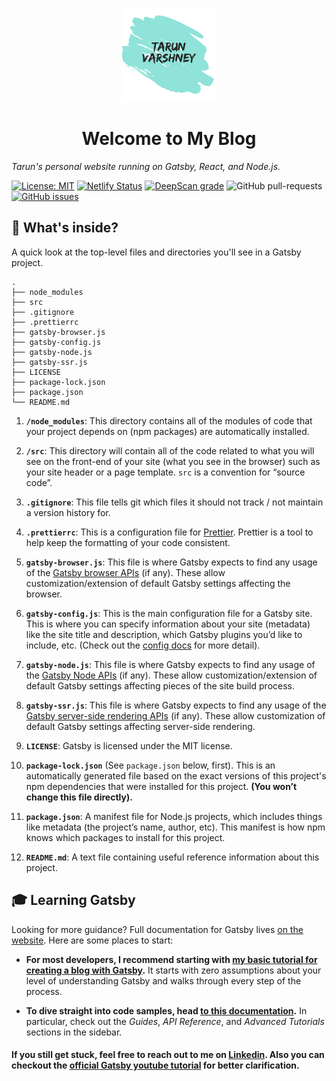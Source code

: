 
<p align="center">
  <a href="https://tarun-varshney.netlify.app/">
    <img alt="Tarun Varshney" src="./content/name-icon.png" width="150" />
  </a>
</p>
<h1 align="center">
  Welcome to My Blog
</h1>

_Tarun's personal website running on Gatsby, React, and Node.js._

[![License: MIT](https://img.shields.io/github/license/tarunv09/blog-demo)](https://opensource.org/licenses/MIT) [![Netlify Status](https://api.netlify.com/api/v1/badges/48420d11-7e76-4503-bc63-5d569877c691/deploy-status)](https://app.netlify.com/sites/tarun-varshney/deploys) [![DeepScan grade](https://deepscan.io/api/teams/8966/projects/11195/branches/164049/badge/grade.svg)](https://deepscan.io/dashboard#view=project&tid=8966&pid=11195&bid=164049) ![GitHub pull-requests](https://img.shields.io/github/issues-pr/tarunv09/blog-demo.svg) [![GitHub issues](https://img.shields.io/github/issues/tarunv09/blog-demo.svg)](https://img.shields.io/github/issues/tarunv09/blog-demo )

## 🧐 What's inside?

A quick look at the top-level files and directories you'll see in a Gatsby project.

    .
    ├── node_modules
    ├── src
    ├── .gitignore
    ├── .prettierrc
    ├── gatsby-browser.js
    ├── gatsby-config.js
    ├── gatsby-node.js
    ├── gatsby-ssr.js
    ├── LICENSE
    ├── package-lock.json
    ├── package.json
    └── README.md

1.  **`/node_modules`**: This directory contains all of the modules of code that your project depends on (npm packages) are automatically installed.

2.  **`/src`**: This directory will contain all of the code related to what you will see on the front-end of your site (what you see in the browser) such as your site header or a page template. `src` is a convention for “source code”.

3.  **`.gitignore`**: This file tells git which files it should not track / not maintain a version history for.

4.  **`.prettierrc`**: This is a configuration file for [Prettier](https://prettier.io/). Prettier is a tool to help keep the formatting of your code consistent.

5.  **`gatsby-browser.js`**: This file is where Gatsby expects to find any usage of the [Gatsby browser APIs](https://www.gatsbyjs.org/docs/browser-apis/) (if any). These allow customization/extension of default Gatsby settings affecting the browser.

6.  **`gatsby-config.js`**: This is the main configuration file for a Gatsby site. This is where you can specify information about your site (metadata) like the site title and description, which Gatsby plugins you’d like to include, etc. (Check out the [config docs](https://www.gatsbyjs.org/docs/gatsby-config/) for more detail).

7.  **`gatsby-node.js`**: This file is where Gatsby expects to find any usage of the [Gatsby Node APIs](https://www.gatsbyjs.org/docs/node-apis/) (if any). These allow customization/extension of default Gatsby settings affecting pieces of the site build process.

8.  **`gatsby-ssr.js`**: This file is where Gatsby expects to find any usage of the [Gatsby server-side rendering APIs](https://www.gatsbyjs.org/docs/ssr-apis/) (if any). These allow customization of default Gatsby settings affecting server-side rendering.

9.  **`LICENSE`**: Gatsby is licensed under the MIT license.

10. **`package-lock.json`** (See `package.json` below, first). This is an automatically generated file based on the exact versions of this project's npm dependencies that were installed for this project. **(You won’t change this file directly).**

11. **`package.json`**: A manifest file for Node.js projects, which includes things like metadata (the project’s name, author, etc). This manifest is how npm knows which packages to install for this project.

12. **`README.md`**: A text file containing useful reference information about this project.

## 🎓 Learning Gatsby

Looking for more guidance? Full documentation for Gatsby lives [on the website](https://www.gatsbyjs.org/). Here are some places to start:

- **For most developers, I recommend starting with [my basic tutorial for creating a blog with Gatsby](https://tarun-varshney.netlify.app/create-your-own-blog/).** It starts with zero assumptions about your level of understanding Gatsby and walks through every step of the process.

- **To dive straight into code samples, head [to this documentation](https://www.gatsbyjs.org/docs/).** In particular, check out the _Guides_, _API Reference_, and _Advanced Tutorials_ sections in the sidebar.

#### If you still get stuck, feel free to reach out to me on [Linkedin](https://in.linkedin.com/in/tarunv09). Also you can checkout the [official Gatsby youtube tutorial](https://www.youtube.com/watch?v=xJVHWhO9bJY) for better clarification.

